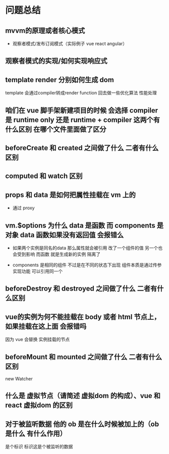 # 问题总结

## mvvm的原理或者核心模式

- 观察者模式/发布订阅模式（实际例子 vue  react  angular）

## 观察者模式的实现/如何实现响应式

## template  render  分别如何生成 dom

template 会通过compiler转成render function  回去做一些优化算法 性能处理

## 咱们在 vue 脚手架新建项目的时候 会选择 compiler 是 runtime only 还是 runtime + compiler  这两个有什么区别 在哪个文件里面做了区分

## beforeCreate 和 created 之间做了什么  二者有什么区别

## computed 和 watch 区别

## props 和 data 是如何把属性挂载在 vm 上的
- 通过 proxy

## vm.$options   为什么 data 是函数 而 components 是对象  data 函数如果没有返回值 会报错么

- 如果两个实例是同名的data  那么属性就会被引用 改了一个组件的值 另一个也会受到影响 而函数 就是生成新的实例  隔离了

- components  是相同的组件  不过是在不同的状态下出现  组件本质是通过传参实现功能  可以引用同一个

## beforeDestroy 和 destroyed 之间做了什么  二者有什么区别

## vue的实例为何不能挂载在 body 或者 html 节点上，如果挂载在这上面 会报错吗

因为 vue 会替换 实例挂载的节点

## beforeMount 和 mounted 之间做了什么  二者有什么区别

new Watcher

## 什么是 虚拟节点（请简述 虚拟dom 的构成）、vue 和 react 虚拟dom 的区别

## 对于被监听数据  他的  __ob__ 是在什么时候被加上的（__ob__ 是什么  有什么作用）

是个标识 标识这是个被监听的数据
